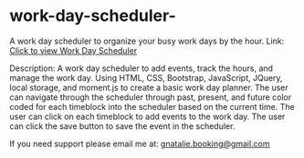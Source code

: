 # work-day-scheduler-

A work day scheduler to organize your busy work days by the hour.
Link: <a href=""> Click to view Work Day Scheduler</a>


Description: A work day scheduler to add events, track the hours, and manage the work day. Using HTML, CSS, Bootstrap, JavaScript, JQuery, local storage, and moment.js to create a basic work day planner. The user can navigate through the scheduler through past, present, and future color coded for each timeblock into the scheduler based on the current time. The user can click on each timeblock to add events to the work day. The user can click the save button to save the event in the scheduler. 


If you need support please email me at:
gnatalie.booking@gmail.com
